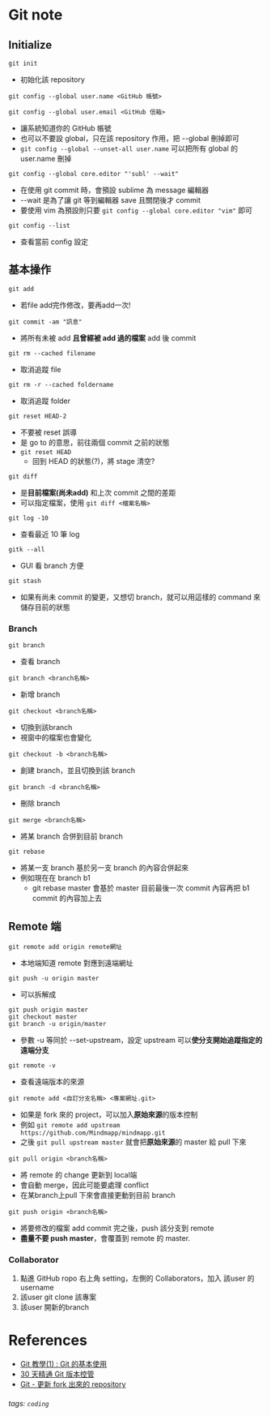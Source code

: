 Git note
===


## Initialize

```git init```
- 初始化該 repository

```git config --global user.name <GitHub 帳號>```

```git config --global user.email <GitHub 信箱>```
- 讓系統知道你的 GitHub 帳號
- 也可以不要設 global，只在該 repository 作用，把 --global 刪掉即可
- ```git config --global --unset-all user.name``` 可以把所有 global 的 user.name 刪掉

```git config --global core.editor "'subl' --wait"```
- 在使用 git commit 時，會預設 sublime 為 message 編輯器
- --wait 是為了讓 git 等到編輯器 save 且關閉後才 commit
- 要使用 vim 為預設則只要 ```git config --global core.editor "vim"``` 即可

```git config --list```
- 查看當前 config 設定

## 基本操作

```git add ```
- 若file add完作修改，要再add一次!

```git commit -am "訊息"```
- 將所有未被 add **且曾經被 add 過的檔案** add 後 commit

```git rm --cached filename```
- 取消追蹤 file

```git rm -r --cached foldername```
- 取消追蹤 folder


```git reset HEAD-2```
- 不要被 reset 誤導
- 是 go to 的意思，前往兩個 commit 之前的狀態
- ```git reset HEAD``` 
    - 回到 HEAD 的狀態(?)，將 stage 清空?

```git diff```
- 是**目前檔案(尚未add)** 和上次 commit 之間的差距
- 可以指定檔案，使用 ```git diff <檔案名稱>``` 

```git log -10```
- 查看最近 10 筆 log

```gitk --all```
- GUI 看 branch 方便

```git stash```
- 如果有尚未 commit 的變更，又想切 branch，就可以用這樣的 command 來儲存目前的狀態

### Branch

```git branch```
- 查看 branch

```git branch <branch名稱>```
- 新增 branch

```git checkout <branch名稱>```
- 切換到該branch
- 視窗中的檔案也會變化

```git checkout -b <branch名稱>```
- 創建 branch，並且切換到該 branch

```git branch -d <branch名稱>```
- 刪除 branch

```git merge <branch名稱>```
- 將某 branch 合併到目前 branch

```git rebase```
- 將某一支 branch 基於另一支 branch 的內容合併起來
- 例如現在在 branch b1
    - git rebase master 會基於 master 目前最後一次 commit 內容再把 b1 commit 的內容加上去


## Remote 端

```git remote add origin remote網址```
- 本地端知道 remote 對應到遠端網址

```git push -u origin master```
- 可以拆解成 
```
git push origin master
git checkout master
git branch -u origin/master
```
- 參數 -u 等同於 --set-upstream，設定 upstream 可以**使分支開始追蹤指定的遠端分支**

```git remote -v```
- 查看遠端版本的來源

```git remote add <自訂分支名稱> <專案網址.git>```
- 如果是 fork 來的 project，可以加入**原始來源**的版本控制
- 例如 ```git remote add upstream https://github.com/Mindmapp/mindmapp.git```
- 之後 ```git pull upstream master``` 就會把**原始來源**的 master 給 pull 下來

```git pull origin <branch名稱>```
- 將 remote 的 change 更新到 local端
- 會自動 merge，因此可能要處理 conflict
- 在某branch上pull 下來會直接更動到目前 branch

```git push origin <branch名稱>```
- 將要修改的檔案 add commit 完之後，push 該分支到 remote
- **盡量不要 push master**，會覆蓋到 remote 的 master.

### Collaborator

1. 點進 GitHub ropo 右上角 setting，左側的 Collaborators，加入 該user 的 username
2. 該user git clone 該專案
3. 該user 開新的branch




# References

- [Git 教學(1) : Git 的基本使用](https://blog.gogojimmy.net/2012/01/17/how-to-use-git-1-git-basic/)
- [30 天精通 Git 版本控管](https://github.com/doggy8088/Learn-Git-in-30-days/blob/master/zh-tw/README.md)
- [Git - 更新 fork 出來的 repository](https://dotblogs.com.tw/explooosion/2018/08/09/025208)







###### tags: `coding`